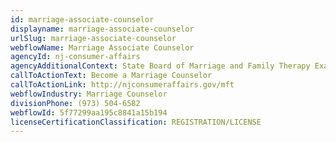 ```yaml
---
id: marriage-associate-counselor
displayname: marriage-associate-counselor
urlSlug: marriage-associate-counselor
webflowName: Marriage Associate Counselor
agencyId: nj-consumer-affairs
agencyAdditionalContext: State Board of Marriage and Family Therapy Examiners
callToActionText: Become a Marriage Counselor
callToActionLink: http://njconsumeraffairs.gov/mft
webflowIndustry: Marriage Counselor
divisionPhone: (973) 504-6582
webflowId: 5f77299aa195c8841a15b194
licenseCertificationClassification: REGISTRATION/LICENSE
---
```

